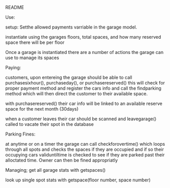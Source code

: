 README

Use:

  setup: Setthe allowed payments varriable in the garage model.

  instantiate using the garages floors, total spaces, and how many reserved space there will be per floor

  Once a garage is instantiated there are a number of actions the garage can use to manage its spaces

Paying:

  customers, upon entereing the garage should be able to call purchasesixhour(), purchaseday(), or purchasereserved()
    this will check for proper payment method and register the cars info and call the findparking method
    which will then direct the customer to their available space.

  with purchasereserved() their car info will be linked to an available reserve space for the next month (30days)

  when a customer leaves their car should be scanned and leavegarage() called to vacate their spot in the database


Parking Fines:

  at anytime or on a timer the garage can call checkforovertime() which loops through all spots and checks the spaces if they are occupied and if so their occupying cars validuntiltime is checked to see if they are parked past their alloctated time. Owner can then be fined appropriatly

Managing;
  get all garage stats with getspaces()

  look up single spot stats with getspace(floor number, space number)


